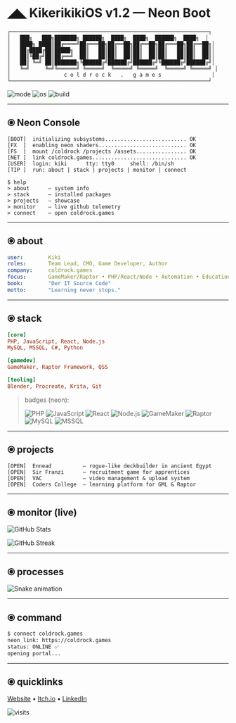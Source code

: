 # ◢◣ KikerikikiOS v1.2 — Neon Boot

```text
┌───────────────────────────────────────────────────────────────┐
│   ███╗   ███╗███████╗ ██████╗  ████╗  ████╗  ██████╗  ████╗  │
│   ████╗ ████║██╔════╝██╔═══██╗██╔══██╗██╔══██╗██╔═══██╗██╔══██╗│
│   ██╔████╔██║█████╗  ██║   ██║██║  ██║██║  ██║██║   ██║██║  ██║│
│   ██║╚██╔╝██║██╔══╝  ██║   ██║██║  ██║██║  ██║██║   ██║██║  ██║│
│   ██║ ╚═╝ ██║███████╗╚██████╔╝██████╔╝██████╔╝╚██████╔╝██████╔╝│
│   ╚═╝     ╚═╝╚══════╝ ╚═════╝  ╚═════╝ ╚═════╝  ╚═════╝ ╚═════╝ │
│                 c o l d r o c k   .   g a m e s                │
└───────────────────────────────────────────────────────────────┘
```

![mode](https://img.shields.io/badge/mode-NEON%20CYBERPUNK-ff00e5?style=for-the-badge)
![os](https://img.shields.io/badge/OS-KikerikikiOS_v1.2-00fff0?style=for-the-badge)
![build](https://img.shields.io/badge/build-passing-7CFC00?style=for-the-badge)

---

## ⦿ Neon Console

```text
[BOOT]  initializing subsystems.......................... OK
[FX  ]  enabling neon shaders............................ OK
[FS  ]  mount /coldrock /projects /assets................ OK
[NET ]  link coldrock.games.............................. OK
[USER]  login: kiki      tty: tty0     shell: /bin/sh
[TIP ]  run: about | stack | projects | monitor | connect
```

```text
$ help
> about      – system info
> stack      – installed packages
> projects   – showcase
> monitor    – live github telemetry
> connect    – open coldrock.games
```

---

## ⦿ about

```yaml
user:        Kiki
roles:       Team Lead, CMO, Game Developer, Author
company:     coldrock.games
focus:       GameMaker/Raptor • PHP/React/Node • Automation • Education
book:        "Der IT Source Code"
motto:       "Learning never stops."
```

---

## ⦿ stack

```ini
[core]
PHP, JavaScript, React, Node.js
MySQL, MSSQL, C#, Python

[gamedev]
GameMaker, Raptor Framework, QSS

[tooling]
Blender, Procreate, Krita, Git
```

> badges (neon):
>
> ![PHP](https://img.shields.io/badge/PHP-111122?style=flat&logo=php&logoColor=00fff0)
> ![JavaScript](https://img.shields.io/badge/JavaScript-111122?style=flat&logo=javascript&logoColor=ffea00)
> ![React](https://img.shields.io/badge/React-111122?style=flat&logo=react&logoColor=00fff0)
> ![Node.js](https://img.shields.io/badge/Node.js-111122?style=flat&logo=node.js&logoColor=7CFC00)
> ![GameMaker](https://img.shields.io/badge/GameMaker-111122?style=flat&logo=yo-yo-games&logoColor=ff00e5)
> ![Raptor](https://img.shields.io/badge/Raptor-111122?style=flat&logo=dragon&logoColor=ff00e5)
> ![MySQL](https://img.shields.io/badge/MySQL-111122?style=flat&logo=mysql&logoColor=00aaff)
> ![MSSQL](https://img.shields.io/badge/MSSQL-111122?style=flat&logo=microsoftsqlserver&logoColor=ff4d4d)

---

## ⦿ projects

```log
[OPEN]  Ennead          — rogue-like deckbuilder in ancient Egypt
[OPEN]  Sir Franzi      — recruitment game for apprentices
[OPEN]  VAC             — video management & upload system
[OPEN]  Coders College  — learning platform for GML & Raptor
```

---

## ⦿ monitor (live)

![GitHub Stats](https://github-readme-stats.vercel.app/api?username=kikerikiki&show_icons=true&hide_border=true&bg_color=0D1117&title_color=ff00e5&icon_color=00fff0&text_color=C9D1D9)

![GitHub Streak](https://github-readme-streak-stats.herokuapp.com/?user=kikerikiki&hide_border=true&background=0D1117&ring=ff00e5&fire=ff5ea0&currStreakLabel=00fff0)

---

## ⦿ processes

![Snake animation](https://github.com/kikerikiki/kikerikiki/blob/output/github-contribution-grid-snake.svg)

---

## ⦿ command

```bash
$ connect coldrock.games
neon link: https://coldrock.games
status: ONLINE ✅
opening portal...
```

---

## ⦿ quicklinks

[Website](https://coldrock.games) • [Itch.io](https://itch.io/) • [LinkedIn](https://www.linkedin.com/)

![visits](https://komarev.com/ghpvc/?username=kikerikiki&label=visits&color=ff00e5&style=for-the-badge)
